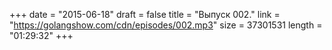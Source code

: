 +++
date = "2015-06-18"
draft = false
title = "Выпуск 002."
link = "https://golangshow.com/cdn/episodes/002.mp3"
size = 37301531
length = "01:29:32"
+++
